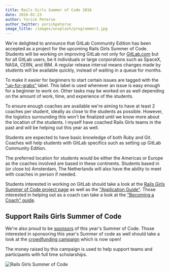 ```yaml
---
title: Rails Girls Summer of Code 2016
date: 2016-02-23
author: Yorick Peterse
author_twitter: yorickpeterse
image_title: /images/unsplash/programmer1.jpg
---
```


We're delighted to announce that GitLab Community Edition has been accepted as a
project for the upcoming Rails Girls Summer of Code. Students will be working on
improving GitLab not only for [GitLab.com](https://gitlab.com) but for all GitLab users, be it
individuals or large corporations such as SpaceX, NASA, CERN, and IBM. A regular
release interval means changes made by students will be available quickly,
instead of waiting in a queue for months.

<!--more-->

To make it easier for beginners to start certain issues are tagged with the
["up-for-grabs"][up-for-grabs] label. This label is used whenever an issue is
easy enough for a beginner to work on. Other tasks may be worked on as well
depending on the amount of work, time, and experience of the students.

To ensure enough coaches are available we're aiming to have at least 2 coaches
per student, ideally as close to the students as possible. However, the
logistics surrounding this won't be finalized until we know more about the
location of the students. I myself have coached Rails Girls teams in the past
and will be helping out this year as well.

Students are expected to have basic knowledge of both Ruby and Git. Coaches will
help students with GitLab specifics such as setting up GitLab Community Edition.

The preferred location for students would be either the Americas or Europe as
the coaches involved are based in these continents. Students based in (or close
to) Amsterdam, The Netherlands will also have the ability to meet with coaches
in person if needed.

Students interested in working on GitLab should take a look at the
[Rails Girls Summer of Code project page][project-page] as well as the
["Application Guide"][team-application-guide]. Those interested in helping
out as a coach can take a look at the ["Becoming a Coach" guide][coach-guide].

## Support Rails Girls Summer of Code

We're also proud to be [sponsors][sponsors] of this year's Summer of Code. Those
interested in sponsoring this year's Summer of code as well should take a look
at the [crowdfunding campaign][campaign] which is now open!

The money raised by this campaign is used to help support teams and
participants with full time scholarships.

![Rails Girls Summer of Code](/images/blogimages/rgsoc_logo.png)

[up-for-grabs]: https://gitlab.com/gitlab-org/gitlab-ce/issues?scope=all&sort=id_desc&state=opened&utf8=%E2%9C%93&label_name=up-for-grabs
[project-page]: https://teams.railsgirlssummerofcode.org/projects/99-gitlab-community-edition
[team-application-guide]: http://railsgirlssummerofcode.org/students/application/
[coach-guide]: http://railsgirlssummerofcode.org/guide/coaching/
[sponsors]: http://railsgirlssummerofcode.org/sponsors/
[campaign]: http://railsgirlssummerofcode.org/blog/2016-02-23-crowdfunding-campaign-is-open
